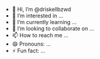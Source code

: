 - 👋 Hi, I’m @driskellbzwd
- 👀 I’m interested in ...
- 🌱 I’m currently learning ...
- 💞️ I’m looking to collaborate on ...
- 📫 How to reach me ...
- 😄 Pronouns: ...
- ⚡ Fun fact: ...

<!---
driskellbzwd/driskellbzwd is a ✨ special ✨ repository because its `README.md` (this file) appears on your GitHub profile.
You can click the Preview link to take a look at your changes.
--->
